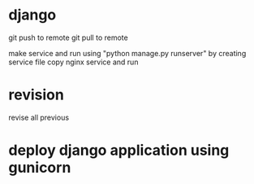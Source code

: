 # django

git push to remote
git pull to remote

make service and run using "python manage.py runserver" by creating service file
copy nginx service and run

# revision

revise all previous

# deploy django application using gunicorn
